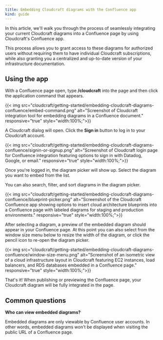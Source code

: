 ```yaml
---
title: Embedding Cloudcraft diagrams with the Confluence app
kind: guide
---
```


In this article, we'll walk you through the process of seamlessly integrating your current Cloudcraft diagrams into a Confluence page by using Cloudcraft's Confluence app.

This process allows you to grant access to these diagrams for authorized users without requiring them to have individual Cloudcraft subscriptions, while also granting you a centralized and up-to-date version of your infrastructure documentation.

## Using the app

With a Confluence page open, type **/cloudcraft** into the page and then click the application command that appears.

{{< img src="cloudcraft/getting-started/embedding-cloudcraft-diagrams-confluence/embed-command.png" alt="Screenshot of Cloudcraft integration tool for embedding diagrams in a Confluence document." responsive="true" style="width:100%;">}}

A Cloudcraft dialog will open. Click the **Sign in** button to log in to your Cloudcraft account.

{{< img src="cloudcraft/getting-started/embedding-cloudcraft-diagrams-confluence/signin-or-signup.png" alt="Screenshot of Cloudcraft login page for Confluence integration featuring options to sign in with Datadog, Google, or email." responsive="true" style="width:100%;">}}

Once you're logged in, the diagram picker will show up. Select the diagram you want to embed from the list.

<section class="alert alert-info">
  <p>You can also search, filter, and sort diagrams in the diagram picker.</p>
</section>

{{< img src="cloudcraft/getting-started/embedding-cloudcraft-diagrams-confluence/blueprint-picker.png" alt="Screenshot of the Cloudcraft Confluence app showing options to insert cloud architecture blueprints into a Confluence page with labeled diagrams for staging and production environments." responsive="true" style="width:100%;">}}

After selecting a diagram, a preview of the embedded diagram should appear in your Confluence page. At this point you can also select from the window size menu below to resize the width of the diagram, or click the pencil icon to re-open the diagram picker.

{{< img src="cloudcraft/getting-started/embedding-cloudcraft-diagrams-confluence/window-size-menu.png" alt="Screenshot of an isometric view of a cloud infrastructure layout in Cloudcraft featuring EC2 instances, load balancers, and RDS databases embedded in a Confluence page." responsive="true" style="width:100%;">}}

That's it! When publishing or previewing the Confluence page, your Cloudcraft diagram will be fully integrated in the page.

## Common questions

**Who can view embedded diagrams?**

Embedded diagrams are only viewable by Confluence user accounts. In other words, embedded diagrams won't be displayed when visiting the public URL of a Confluence page.

